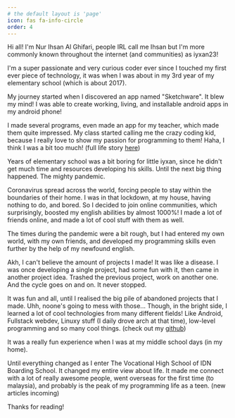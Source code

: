 ```yaml
---
# the default layout is 'page'
icon: fas fa-info-circle
order: 4
---
```


Hi all! I'm Nur Ihsan Al Ghifari, people IRL call me Ihsan but I'm more commonly known throughout the internet
(and communities) as iyxan23!

I'm a super passionate and very curious coder ever since I touched my first ever piece of technology, it was
when I was about in my 3rd year of my elementary school (which is about 2017).

My journey started when I discovered an app named "Sketchware". It blew my mind! I was able to create working,
living, and installable android apps in my android phone!

I made several programs, even made an app for my teacher, which made them quite impressed. My class started
calling me the crazy coding kid, because I really love to show my passion for programming to them! Haha, I
think I was a bit too much! (full life story [here](/posts/Life-Story))

Years of elementary school was a bit boring for little iyxan, since he didn't get much time and resources
developing his skills. Until the next big thing happened. The mighty pandemic.

Coronavirus spread across the world, forcing people to stay within the boundaries of their home. I was in
that lockdown, at my house, having nothing to do, and bored. So I decided to join online communities,
which surprisingly, boosted my english abilities by almost 1000%! I made a lot of friends online, and made
a lot of cool stuff with them as well.

The times during the pandemic were a bit rough, but I had entered my own world, with my own friends, and
developed my programming skills even further by the help of my newfound english.

Akh, I can't believe the amount of projects I made! It was like a disease. I was once developing a single
project, had some fun with it, then came in another project idea. Trashed the previous project, work on
another one. And the cycle goes on and on. It never stopped.

It was fun and all, until I realised the big pile of abandoned projects that I made. Uhh, noone's going to
mess with those... Though, in the bright side, I learned a lot of cool technologies from many different fields!
Like Android, Fullstack webdev, Linuxy stuff (I daily drove arch at that time), low-level programming and
so many cool things. (check out my [github](https://github.com/iyxan23))

It was a really fun experience when I was at my middle school days (in my home).

Until everything changed as I enter The Vocational High School of IDN Boarding School. It changed my entire
view about life. It made me connect with a lot of really awesome people, went overseas for the first time
(to malaysia), and probably is the peak of my programming life as a teen. (new articles incoming)

Thanks for reading!
